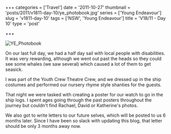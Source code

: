 +++
categories = ['Travel']
date = '2011-10-27'
thumbnail = 'posts/2011/v1811-day-10/ye_photobook.jpg'
series = ['Young Endeavour']
slug = 'v1811-day-10'
tags = ['NSW', 'Young Endeavour']
title = 'V18/11  - Day 10'
type = 'post'

+++

![YE_Photobook](ye_photobook.jpg)

On our last full day, we had a half day sail with local people with disabilities. It was very rewarding, although we went out past the heads so they could see some whales (we saw several) which caused a lot of them to get seasick.

I was part of the Youth Crew Theatre Crew, and we dressed up in the ship costumes and performed our nursery rhyme style shanties for the guests.

That night we were tasked with creating a poster for our watch to go in the ship logs. I spent ages going through the past posters throughout the journey but couldn't find Rachael, David or Katherine's photos.

We also got to write letters to our future selves, which will be posted to us 6 months later. Since I have been so slack with updating this blog, that letter should be only 3 months away now.